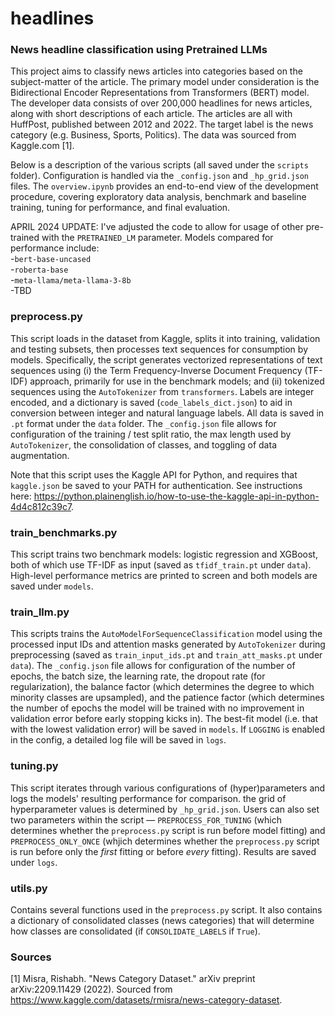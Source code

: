 # headlines

### News headline classification using Pretrained LLMs

This project aims to classify news articles into categories based on the subject-matter of the article. The primary model under consideration is the Bidirectional Encoder Representations from Transformers (BERT) model. The developer data consists of over 200,000 headlines for news articles, along with short descriptions of each article. The articles are all with HuffPost, published between 2012 and 2022. The target label is the news category (e.g. Business, Sports, Politics). The data was sourced from Kaggle.com [1].

Below is a description of the various scripts (all saved under the `scripts` folder). Configuration is handled via the `_config.json` and `_hp_grid.json` files. The `overview.ipynb` provides an end-to-end view of the development procedure, covering exploratory data analysis, benchmark and baseline training, tuning for performance, and final evaluation.

APRIL 2024 UPDATE: I've adjusted the code to allow for usage of other pre-trained with the `PRETRAINED_LM` parameter. Models compared for performance include:  
-`bert-base-uncased`  
-`roberta-base`  
-`meta-llama/meta-llama-3-8b`  
-TBD  

### preprocess.py

This script loads in the dataset from Kaggle, splits it into training, validation and testing subsets, then processes text sequences for consumption by models. Specifically, the script generates vectorized representations of text sequences using (i) the Term Frequency-Inverse Document Frequency (TF-IDF) approach, primarily for use in the benchmark models; and (ii) tokenized sequences using the `AutoTokenizer` from `transformers`. Labels are integer encoded, and a dictionary is saved (`code_labels_dict.json`) to aid in conversion between integer and natural language labels. All data is saved in `.pt` format under the `data` folder. The `_config.json` file allows for configuration of the training / test split ratio, the max length used by `AutoTokenizer`, the consolidation of classes, and toggling of data augmentation.

Note that this script uses the Kaggle API for Python, and requires that `kaggle.json` be saved to your PATH for authentication. See instructions here: https://python.plainenglish.io/how-to-use-the-kaggle-api-in-python-4d4c812c39c7.

### train_benchmarks.py

This script trains two benchmark models: logistic regression and XGBoost, both of which use TF-IDF as input (saved as `tfidf_train.pt` under `data`). High-level performance metrics are printed to screen and both models are saved under `models`.

### train_llm.py

This scripts trains the `AutoModelForSequenceClassification` model using the processed input IDs and attention masks generated by `AutoTokenizer` during preprocessing (saved as `train_input_ids.pt` and `train_att_masks.pt` under `data`). The `_config.json` file allows for configuration of the number of epochs, the batch size, the learning rate, the dropout rate (for regularization), the balance factor (which determines the degree to which minority classes are upsampled), and the patience factor (which determines the number of epochs the model will be trained with no improvement in validation error before early stopping kicks in). The best-fit model (i.e. that with the lowest validation error) will be saved in `models`. If `LOGGING` is enabled in the config, a detailed log file will be saved in `logs`.

### tuning.py

This script iterates through various configurations of (hyper)parameters and logs the models' resulting performance for comparison. the grid of hyperparameter values is determined by `_hp_grid.json`. Users can also set two parameters within the script — `PREPROCESS_FOR_TUNING` (which determines whether the `preprocess.py` script is run before model fitting) and `PREPROCESS_ONLY_ONCE` (whjich determines whether the `preprocess.py` script is run before only the *first* fitting or before *every* fitting). Results are saved under `logs`.

### utils.py

Contains several functions used in the `preprocess.py` script. It also contains a dictionary of consolidated classes (news categories) that will determine how classes are consolidated (if `CONSOLIDATE_LABELS` if `True`).

### Sources

[1] Misra, Rishabh. "News Category Dataset." arXiv preprint arXiv:2209.11429 (2022). Sourced from https://www.kaggle.com/datasets/rmisra/news-category-dataset.